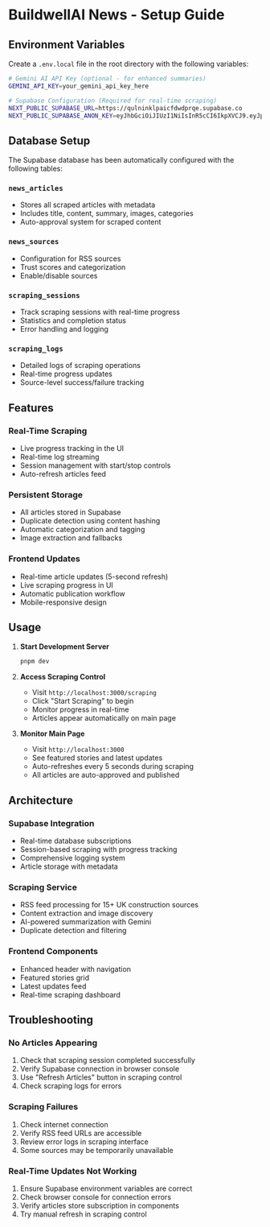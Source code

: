 # BuildwellAI News - Setup Guide

## Environment Variables

Create a `.env.local` file in the root directory with the following variables:

```bash
# Gemini AI API Key (optional - for enhanced summaries)
GEMINI_API_KEY=your_gemini_api_key_here

# Supabase Configuration (Required for real-time scraping)
NEXT_PUBLIC_SUPABASE_URL=https://qulninklpaicfdwdprqe.supabase.co
NEXT_PUBLIC_SUPABASE_ANON_KEY=eyJhbGciOiJIUzI1NiIsInR5cCI6IkpXVCJ9.eyJpc3MiOiJzdXBhYmFzZSIsInJlZiI6InF1bG5pbmtscGFpY2Zkd2RwcnFlIiwicm9sZSI6ImFub24iLCJpYXQiOjE3Mzg5MTUwMzQsImV4cCI6MjA1NDQ5MTAzNH0.kxrP9q8Z_L1cQYY5BwTLh8it71gP3ZD-OtQmPw-nOz4
```

## Database Setup

The Supabase database has been automatically configured with the following tables:

### `news_articles`
- Stores all scraped articles with metadata
- Includes title, content, summary, images, categories
- Auto-approval system for scraped content

### `news_sources` 
- Configuration for RSS sources
- Trust scores and categorization
- Enable/disable sources

### `scraping_sessions`
- Track scraping sessions with real-time progress
- Statistics and completion status
- Error handling and logging

### `scraping_logs`
- Detailed logs of scraping operations
- Real-time progress updates
- Source-level success/failure tracking

## Features

### Real-Time Scraping
- Live progress tracking in the UI
- Real-time log streaming
- Session management with start/stop controls
- Auto-refresh articles feed

### Persistent Storage
- All articles stored in Supabase
- Duplicate detection using content hashing
- Automatic categorization and tagging
- Image extraction and fallbacks

### Frontend Updates
- Real-time article updates (5-second refresh)
- Live scraping progress in UI
- Automatic publication workflow
- Mobile-responsive design

## Usage

1. **Start Development Server**
   ```bash
   pnpm dev
   ```

2. **Access Scraping Control**
   - Visit `http://localhost:3000/scraping`
   - Click "Start Scraping" to begin
   - Monitor progress in real-time
   - Articles appear automatically on main page

3. **Monitor Main Page**
   - Visit `http://localhost:3000`
   - See featured stories and latest updates
   - Auto-refreshes every 5 seconds during scraping
   - All articles are auto-approved and published

## Architecture

### Supabase Integration
- Real-time database subscriptions
- Session-based scraping with progress tracking
- Comprehensive logging system
- Article storage with metadata

### Scraping Service
- RSS feed processing for 15+ UK construction sources
- Content extraction and image discovery
- AI-powered summarization with Gemini
- Duplicate detection and filtering

### Frontend Components
- Enhanced header with navigation
- Featured stories grid
- Latest updates feed
- Real-time scraping dashboard

## Troubleshooting

### No Articles Appearing
1. Check that scraping session completed successfully
2. Verify Supabase connection in browser console
3. Use "Refresh Articles" button in scraping control
4. Check scraping logs for errors

### Scraping Failures
1. Check internet connection
2. Verify RSS feed URLs are accessible
3. Review error logs in scraping interface
4. Some sources may be temporarily unavailable

### Real-Time Updates Not Working
1. Ensure Supabase environment variables are correct
2. Check browser console for connection errors
3. Verify articles store subscription in components
4. Try manual refresh in scraping control 